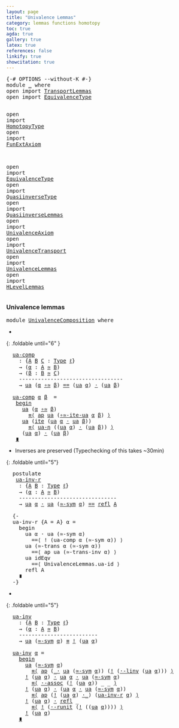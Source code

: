 ```yaml
---
layout: page
title: "Univalence Lemmas"
category: lemmas functions homotopy
toc: true
agda: true
gallery: true
latex: true
references: false
linkify: true
showcitation: true
---
```


<div class="hide" >
<pre class="Agda">
<a id="217" class="Symbol">{-#</a> <a id="221" class="Keyword">OPTIONS</a> <a id="229" class="Pragma">--without-K</a> <a id="241" class="Symbol">#-}</a>
<a id="245" class="Keyword">module</a> <a id="252" href="UnivalenceComposition.html" class="Module">_</a> <a id="254" class="Keyword">where</a>
<a id="260" class="Keyword">open</a> <a id="265" class="Keyword">import</a> <a id="272" href="TransportLemmas.html" class="Module">TransportLemmas</a>
<a id="288" class="Keyword">open</a> <a id="293" class="Keyword">import</a> <a id="300" href="EquivalenceType.html" class="Module">EquivalenceType</a>

<a id="317" class="Keyword">open</a> <a id="322" class="Keyword">import</a> <a id="329" href="HomotopyType.html" class="Module">HomotopyType</a>
<a id="342" class="Keyword">open</a> <a id="347" class="Keyword">import</a> <a id="354" href="FunExtAxiom.html" class="Module">FunExtAxiom</a>

<a id="367" class="Keyword">open</a> <a id="372" class="Keyword">import</a> <a id="379" href="EquivalenceType.html" class="Module">EquivalenceType</a>
<a id="395" class="Keyword">open</a> <a id="400" class="Keyword">import</a> <a id="407" href="QuasiinverseType.html" class="Module">QuasiinverseType</a>
<a id="424" class="Keyword">open</a> <a id="429" class="Keyword">import</a> <a id="436" href="QuasiinverseLemmas.html" class="Module">QuasiinverseLemmas</a>
<a id="455" class="Keyword">open</a> <a id="460" class="Keyword">import</a> <a id="467" href="UnivalenceAxiom.html" class="Module">UnivalenceAxiom</a>
<a id="483" class="Keyword">open</a> <a id="488" class="Keyword">import</a> <a id="495" href="UnivalenceTransport.html" class="Module">UnivalenceTransport</a>
<a id="515" class="Keyword">open</a> <a id="520" class="Keyword">import</a> <a id="527" href="UnivalenceLemmas.html" class="Module">UnivalenceLemmas</a>
<a id="544" class="Keyword">open</a> <a id="549" class="Keyword">import</a> <a id="556" href="HLevelLemmas.html" class="Module">HLevelLemmas</a>
</pre>
</div>

### Univalence lemmas

<pre class="Agda">
<a id="624" class="Keyword">module</a> <a id="UnivalenceComposition"></a><a id="631" href="UnivalenceComposition.html#631" class="Module">UnivalenceComposition</a> <a id="653" class="Keyword">where</a>
</pre>

-
{: .foldable until="6" }
<pre class="Agda">
  <a id="UnivalenceComposition.ua-comp"></a><a id="713" href="UnivalenceComposition.html#713" class="Function">ua-comp</a>
    <a id="725" class="Symbol">:</a> <a id="727" class="Symbol">{</a><a id="728" href="UnivalenceComposition.html#728" class="Bound">A</a> <a id="730" href="UnivalenceComposition.html#730" class="Bound">B</a> <a id="732" href="UnivalenceComposition.html#732" class="Bound">C</a> <a id="734" class="Symbol">:</a> <a id="736" href="Intro.html#2793" class="Function">Type</a> <a id="741" href="Intro.html#3373" class="Generalizable">ℓ</a><a id="742" class="Symbol">}</a>
    <a id="748" class="Symbol">→</a> <a id="750" class="Symbol">(</a><a id="751" href="UnivalenceComposition.html#751" class="Bound">α</a> <a id="753" class="Symbol">:</a> <a id="755" href="UnivalenceComposition.html#728" class="Bound">A</a> <a id="757" href="EquivalenceType.html#1435" class="Function Operator">≃</a> <a id="759" href="UnivalenceComposition.html#730" class="Bound">B</a><a id="760" class="Symbol">)</a>
    <a id="766" class="Symbol">→</a> <a id="768" class="Symbol">(</a><a id="769" href="UnivalenceComposition.html#769" class="Bound">β</a> <a id="771" class="Symbol">:</a> <a id="773" href="UnivalenceComposition.html#730" class="Bound">B</a> <a id="775" href="EquivalenceType.html#1435" class="Function Operator">≃</a> <a id="777" href="UnivalenceComposition.html#732" class="Bound">C</a><a id="778" class="Symbol">)</a>
    <a id="784" class="Comment">---------------------------------</a>
    <a id="822" class="Symbol">→</a> <a id="824" href="UnivalenceAxiom.html#2626" class="Function">ua</a> <a id="827" class="Symbol">(</a><a id="828" href="UnivalenceComposition.html#751" class="Bound">α</a> <a id="830" href="QuasiinverseLemmas.html#1962" class="Function Operator">∘≃</a> <a id="833" href="UnivalenceComposition.html#769" class="Bound">β</a><a id="834" class="Symbol">)</a> <a id="836" href="BasicTypes.html#4338" class="Datatype Operator">==</a> <a id="839" class="Symbol">(</a><a id="840" href="UnivalenceAxiom.html#2626" class="Function">ua</a> <a id="843" href="UnivalenceComposition.html#751" class="Bound">α</a><a id="844" class="Symbol">)</a> <a id="846" href="BasicFunctions.html#3854" class="Function Operator">·</a> <a id="848" class="Symbol">(</a><a id="849" href="UnivalenceAxiom.html#2626" class="Function">ua</a> <a id="852" href="UnivalenceComposition.html#769" class="Bound">β</a><a id="853" class="Symbol">)</a>

  <a id="858" href="UnivalenceComposition.html#713" class="Function">ua-comp</a> <a id="866" href="UnivalenceComposition.html#866" class="Bound">α</a> <a id="868" href="UnivalenceComposition.html#868" class="Bound">β</a>  <a id="871" class="Symbol">=</a>
   <a id="876" href="BasicFunctions.html#5405" class="Function Operator">begin</a>
     <a id="887" href="UnivalenceAxiom.html#2626" class="Function">ua</a> <a id="890" class="Symbol">(</a><a id="891" href="UnivalenceComposition.html#866" class="Bound">α</a> <a id="893" href="QuasiinverseLemmas.html#1962" class="Function Operator">∘≃</a> <a id="896" href="UnivalenceComposition.html#868" class="Bound">β</a><a id="897" class="Symbol">)</a>
       <a id="906" href="BasicFunctions.html#5212" class="Function Operator">≡⟨</a> <a id="909" href="AlgebraOnPaths.html#389" class="Function">ap</a> <a id="912" href="UnivalenceAxiom.html#2626" class="Function">ua</a> <a id="915" class="Symbol">(</a><a id="916" href="UnivalenceTransport.html#3189" class="Postulate">∘≃-ite-ua</a> <a id="926" href="UnivalenceComposition.html#866" class="Bound">α</a> <a id="928" href="UnivalenceComposition.html#868" class="Bound">β</a><a id="929" class="Symbol">)</a> <a id="931" href="BasicFunctions.html#5212" class="Function Operator">⟩</a>
     <a id="938" href="UnivalenceAxiom.html#2626" class="Function">ua</a> <a id="941" class="Symbol">(</a><a id="942" href="UnivalenceAxiom.html#935" class="Function">ite</a> <a id="946" class="Symbol">(</a><a id="947" href="UnivalenceAxiom.html#2626" class="Function">ua</a> <a id="950" href="UnivalenceComposition.html#866" class="Bound">α</a> <a id="952" href="BasicFunctions.html#3854" class="Function Operator">·</a> <a id="954" href="UnivalenceAxiom.html#2626" class="Function">ua</a> <a id="957" href="UnivalenceComposition.html#868" class="Bound">β</a><a id="958" class="Symbol">))</a>
       <a id="968" href="BasicFunctions.html#5212" class="Function Operator">≡⟨</a> <a id="971" href="UnivalenceAxiom.html#3003" class="Function">ua-η</a> <a id="976" class="Symbol">((</a><a id="978" href="UnivalenceAxiom.html#2626" class="Function">ua</a> <a id="981" href="UnivalenceComposition.html#866" class="Bound">α</a><a id="982" class="Symbol">)</a> <a id="984" href="BasicFunctions.html#3854" class="Function Operator">·</a> <a id="986" class="Symbol">(</a><a id="987" href="UnivalenceAxiom.html#2626" class="Function">ua</a> <a id="990" href="UnivalenceComposition.html#868" class="Bound">β</a><a id="991" class="Symbol">))</a> <a id="994" href="BasicFunctions.html#5212" class="Function Operator">⟩</a>
     <a id="1001" class="Symbol">(</a><a id="1002" href="UnivalenceAxiom.html#2626" class="Function">ua</a> <a id="1005" href="UnivalenceComposition.html#866" class="Bound">α</a><a id="1006" class="Symbol">)</a> <a id="1008" href="BasicFunctions.html#3854" class="Function Operator">·</a> <a id="1010" class="Symbol">(</a><a id="1011" href="UnivalenceAxiom.html#2626" class="Function">ua</a> <a id="1014" href="UnivalenceComposition.html#868" class="Bound">β</a><a id="1015" class="Symbol">)</a>
   <a id="1020" href="BasicFunctions.html#5290" class="Function Operator">∎</a>
</pre>

- Inverses are preserved (Typechecking of this takes ~30min)

{: .foldable until="5"}
<pre class="Agda">
  <a id="1135" class="Keyword">postulate</a>
   <a id="UnivalenceComposition.ua-inv-r"></a><a id="1148" href="UnivalenceComposition.html#1148" class="Postulate">ua-inv-r</a>
    <a id="1161" class="Symbol">:</a> <a id="1163" class="Symbol">{</a><a id="1164" href="UnivalenceComposition.html#1164" class="Bound">A</a> <a id="1166" href="UnivalenceComposition.html#1166" class="Bound">B</a> <a id="1168" class="Symbol">:</a> <a id="1170" href="Intro.html#2793" class="Function">Type</a> <a id="1175" href="Intro.html#3373" class="Generalizable">ℓ</a><a id="1176" class="Symbol">}</a>
    <a id="1182" class="Symbol">→</a> <a id="1184" class="Symbol">(</a><a id="1185" href="UnivalenceComposition.html#1185" class="Bound">α</a> <a id="1187" class="Symbol">:</a> <a id="1189" href="UnivalenceComposition.html#1164" class="Bound">A</a> <a id="1191" href="EquivalenceType.html#1435" class="Function Operator">≃</a> <a id="1193" href="UnivalenceComposition.html#1166" class="Bound">B</a><a id="1194" class="Symbol">)</a>
    <a id="1200" class="Comment">-------------------------------</a>
    <a id="1236" class="Symbol">→</a> <a id="1238" href="UnivalenceAxiom.html#2626" class="Function">ua</a> <a id="1241" href="UnivalenceComposition.html#1185" class="Bound">α</a> <a id="1243" href="BasicFunctions.html#3854" class="Function Operator">·</a> <a id="1245" href="UnivalenceAxiom.html#2626" class="Function">ua</a> <a id="1248" class="Symbol">(</a><a id="1249" href="QuasiinverseLemmas.html#2029" class="Function">≃-sym</a> <a id="1255" href="UnivalenceComposition.html#1185" class="Bound">α</a><a id="1256" class="Symbol">)</a> <a id="1258" href="BasicTypes.html#4338" class="Datatype Operator">==</a> <a id="1261" href="BasicTypes.html#4630" class="Function">refl</a> <a id="1266" href="UnivalenceComposition.html#1164" class="Bound">A</a>
    
  <a id="1275" class="Comment">{-
  ua-inv-r {A = A} α =
    begin
      ua α · ua (≃-sym α)      
        ==⟨ ! (ua-comp α (≃-sym α)) ⟩
      ua (≃-trans α (≃-sym α)) 
        ==⟨ ap ua (≃-trans-inv α) ⟩
      ua idEqv                  
        ==⟨ UnivalenceLemmas.ua-id ⟩
      refl A
    ∎
  -}</a>
</pre>

- 
{: .foldable until="5"}
<pre class="Agda">
  <a id="UnivalenceComposition.ua-inv"></a><a id="1597" href="UnivalenceComposition.html#1597" class="Function">ua-inv</a>
    <a id="1608" class="Symbol">:</a> <a id="1610" class="Symbol">{</a><a id="1611" href="UnivalenceComposition.html#1611" class="Bound">A</a> <a id="1613" href="UnivalenceComposition.html#1613" class="Bound">B</a> <a id="1615" class="Symbol">:</a> <a id="1617" href="Intro.html#2793" class="Function">Type</a> <a id="1622" href="Intro.html#3373" class="Generalizable">ℓ</a><a id="1623" class="Symbol">}</a>
    <a id="1629" class="Symbol">→</a> <a id="1631" class="Symbol">(</a><a id="1632" href="UnivalenceComposition.html#1632" class="Bound">α</a> <a id="1634" class="Symbol">:</a> <a id="1636" href="UnivalenceComposition.html#1611" class="Bound">A</a> <a id="1638" href="EquivalenceType.html#1435" class="Function Operator">≃</a> <a id="1640" href="UnivalenceComposition.html#1613" class="Bound">B</a><a id="1641" class="Symbol">)</a>
    <a id="1647" class="Comment">-------------------------</a>
    <a id="1677" class="Symbol">→</a> <a id="1679" href="UnivalenceAxiom.html#2626" class="Function">ua</a> <a id="1682" class="Symbol">(</a><a id="1683" href="QuasiinverseLemmas.html#2029" class="Function">≃-sym</a> <a id="1689" href="UnivalenceComposition.html#1632" class="Bound">α</a><a id="1690" class="Symbol">)</a> <a id="1692" href="BasicTypes.html#4524" class="Function Operator">≡</a> <a id="1694" href="BasicFunctions.html#4249" class="Function Operator">!</a> <a id="1696" class="Symbol">(</a><a id="1697" href="UnivalenceAxiom.html#2626" class="Function">ua</a> <a id="1700" href="UnivalenceComposition.html#1632" class="Bound">α</a><a id="1701" class="Symbol">)</a>
    
  <a id="1710" href="UnivalenceComposition.html#1597" class="Function">ua-inv</a> <a id="1717" href="UnivalenceComposition.html#1717" class="Bound">α</a> <a id="1719" class="Symbol">=</a>
    <a id="1725" href="BasicFunctions.html#5405" class="Function Operator">begin</a>
      <a id="1737" href="UnivalenceAxiom.html#2626" class="Function">ua</a> <a id="1740" class="Symbol">(</a><a id="1741" href="QuasiinverseLemmas.html#2029" class="Function">≃-sym</a> <a id="1747" href="UnivalenceComposition.html#1717" class="Bound">α</a><a id="1748" class="Symbol">)</a>
        <a id="1758" href="BasicFunctions.html#5212" class="Function Operator">≡⟨</a> <a id="1761" href="AlgebraOnPaths.html#389" class="Function">ap</a> <a id="1764" class="Symbol">(</a><a id="1765" href="BasicFunctions.html#3854" class="Function Operator">_·</a> <a id="1768" href="UnivalenceAxiom.html#2626" class="Function">ua</a> <a id="1771" class="Symbol">(</a><a id="1772" href="QuasiinverseLemmas.html#2029" class="Function">≃-sym</a> <a id="1778" href="UnivalenceComposition.html#1717" class="Bound">α</a><a id="1779" class="Symbol">))</a> <a id="1782" class="Symbol">(</a><a id="1783" href="BasicFunctions.html#4249" class="Function Operator">!</a> <a id="1785" class="Symbol">(</a><a id="1786" href="AlgebraOnPaths.html#3012" class="Function">·-linv</a> <a id="1793" class="Symbol">(</a><a id="1794" href="UnivalenceAxiom.html#2626" class="Function">ua</a> <a id="1797" href="UnivalenceComposition.html#1717" class="Bound">α</a><a id="1798" class="Symbol">)))</a> <a id="1802" href="BasicFunctions.html#5212" class="Function Operator">⟩</a>
      <a id="1810" href="BasicFunctions.html#4249" class="Function Operator">!</a> <a id="1812" class="Symbol">(</a><a id="1813" href="UnivalenceAxiom.html#2626" class="Function">ua</a> <a id="1816" href="UnivalenceComposition.html#1717" class="Bound">α</a><a id="1817" class="Symbol">)</a> <a id="1819" href="BasicFunctions.html#3854" class="Function Operator">·</a> <a id="1821" href="UnivalenceAxiom.html#2626" class="Function">ua</a> <a id="1824" href="UnivalenceComposition.html#1717" class="Bound">α</a> <a id="1826" href="BasicFunctions.html#3854" class="Function Operator">·</a> <a id="1828" href="UnivalenceAxiom.html#2626" class="Function">ua</a> <a id="1831" class="Symbol">(</a><a id="1832" href="QuasiinverseLemmas.html#2029" class="Function">≃-sym</a> <a id="1838" href="UnivalenceComposition.html#1717" class="Bound">α</a><a id="1839" class="Symbol">)</a>
        <a id="1849" href="BasicFunctions.html#5212" class="Function Operator">≡⟨</a> <a id="1852" href="AlgebraOnPaths.html#3552" class="Function">·-assoc</a> <a id="1860" class="Symbol">(</a><a id="1861" href="BasicFunctions.html#4249" class="Function Operator">!</a> <a id="1863" class="Symbol">(</a><a id="1864" href="UnivalenceAxiom.html#2626" class="Function">ua</a> <a id="1867" href="UnivalenceComposition.html#1717" class="Bound">α</a><a id="1868" class="Symbol">))</a> <a id="1871" class="Symbol">_</a> <a id="1873" class="Symbol">_</a> <a id="1875" href="BasicFunctions.html#5212" class="Function Operator">⟩</a>
      <a id="1883" href="BasicFunctions.html#4249" class="Function Operator">!</a> <a id="1885" class="Symbol">(</a><a id="1886" href="UnivalenceAxiom.html#2626" class="Function">ua</a> <a id="1889" href="UnivalenceComposition.html#1717" class="Bound">α</a><a id="1890" class="Symbol">)</a> <a id="1892" href="BasicFunctions.html#3854" class="Function Operator">·</a> <a id="1894" class="Symbol">(</a><a id="1895" href="UnivalenceAxiom.html#2626" class="Function">ua</a> <a id="1898" href="UnivalenceComposition.html#1717" class="Bound">α</a> <a id="1900" href="BasicFunctions.html#3854" class="Function Operator">·</a> <a id="1902" href="UnivalenceAxiom.html#2626" class="Function">ua</a> <a id="1905" class="Symbol">(</a><a id="1906" href="QuasiinverseLemmas.html#2029" class="Function">≃-sym</a> <a id="1912" href="UnivalenceComposition.html#1717" class="Bound">α</a><a id="1913" class="Symbol">))</a>
        <a id="1924" href="BasicFunctions.html#5212" class="Function Operator">≡⟨</a> <a id="1927" href="AlgebraOnPaths.html#389" class="Function">ap</a> <a id="1930" class="Symbol">(</a><a id="1931" href="BasicFunctions.html#4249" class="Function Operator">!</a> <a id="1933" class="Symbol">(</a><a id="1934" href="UnivalenceAxiom.html#2626" class="Function">ua</a> <a id="1937" href="UnivalenceComposition.html#1717" class="Bound">α</a><a id="1938" class="Symbol">)</a> <a id="1940" href="BasicFunctions.html#3854" class="Function Operator">·_</a><a id="1942" class="Symbol">)</a> <a id="1944" class="Symbol">(</a><a id="1945" href="UnivalenceComposition.html#1148" class="Postulate">ua-inv-r</a> <a id="1954" href="UnivalenceComposition.html#1717" class="Bound">α</a><a id="1955" class="Symbol">)</a> <a id="1957" href="BasicFunctions.html#5212" class="Function Operator">⟩</a>
      <a id="1965" href="BasicFunctions.html#4249" class="Function Operator">!</a> <a id="1967" class="Symbol">(</a><a id="1968" href="UnivalenceAxiom.html#2626" class="Function">ua</a> <a id="1971" href="UnivalenceComposition.html#1717" class="Bound">α</a><a id="1972" class="Symbol">)</a> <a id="1974" href="BasicFunctions.html#3854" class="Function Operator">·</a> <a id="1976" href="BasicTypes.html#4630" class="Function">refl</a> <a id="1981" class="Symbol">_</a>
        <a id="1991" href="BasicFunctions.html#5212" class="Function Operator">≡⟨</a> <a id="1994" href="BasicFunctions.html#4249" class="Function Operator">!</a> <a id="1996" class="Symbol">(</a><a id="1997" href="AlgebraOnPaths.html#2698" class="Function">·-runit</a> <a id="2005" class="Symbol">(</a><a id="2006" href="BasicFunctions.html#4249" class="Function Operator">!</a> <a id="2008" class="Symbol">((</a><a id="2010" href="UnivalenceAxiom.html#2626" class="Function">ua</a> <a id="2013" href="UnivalenceComposition.html#1717" class="Bound">α</a><a id="2014" class="Symbol">))))</a> <a id="2019" href="BasicFunctions.html#5212" class="Function Operator">⟩</a>
      <a id="2027" href="BasicFunctions.html#4249" class="Function Operator">!</a> <a id="2029" class="Symbol">(</a><a id="2030" href="UnivalenceAxiom.html#2626" class="Function">ua</a> <a id="2033" href="UnivalenceComposition.html#1717" class="Bound">α</a><a id="2034" class="Symbol">)</a>
    <a id="2040" href="BasicFunctions.html#5290" class="Function Operator">∎</a>
</pre>
